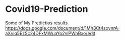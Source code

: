 # Covid19-Prediction


Some of My Predictios results
https://docs.google.com/document/d/1Mh3Ct4soynrA-aXviq5EzSc24DFxMWuaYo2vlPWnBxo/edit
